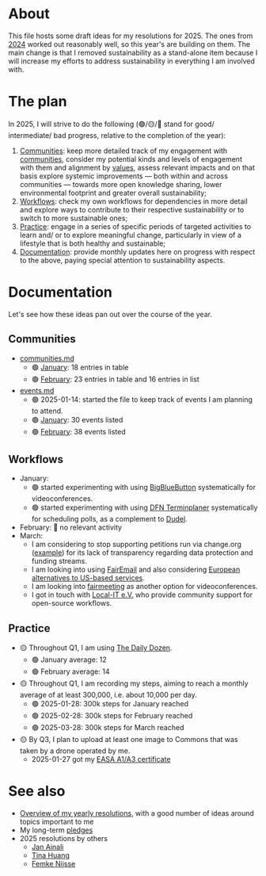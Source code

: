# About 

This file hosts some draft ideas for my resolutions for 2025. The ones from [2024](2024.md) worked out reasonably well, so this year's are building on them. The main change is that I removed sustainability as a stand-alone item because I will increase my efforts to address sustainability in everything I am involved with. 

# The plan

In 2025, I will strive to do the following (🟢/🟡/🔴 stand for good/ intermediate/ bad progress, relative to the completion of the year):

1. [Communities](#communities): keep more detailed track of my engagement with [communities](../communities/communities.md), consider my potential kinds and levels of engagement with them and alignment by [values](https://github.com/Daniel-Mietchen/pledges), assess relevant impacts and on that basis explore systemic improvements &mdash; both within and across communities &mdash; towards more open knowledge sharing, lower environmental footprint and greater overall sustainability;
2. [Workflows](#workflows): check my own workflows for dependencies in more detail and explore ways to contribute to their respective sustainability or to switch to more sustainable ones;
3. [Practice](#practice): engage in a series of specific periods of targeted activities to learn and/ or to explore meaningful change, particularly in view of a lifestyle that is both healthy and sustainable;
4. [Documentation](#documentation): provide monthly updates here on progress with respect to the above, paying special attention to sustainability aspects.

# Documentation

Let's see how these ideas pan out over the course of the year. 

## Communities 

* [communities.md](../communities/communities.md)
  * 🟢 [January](https://github.com/Daniel-Mietchen/ideas/blob/a474fcf57d07b807f91915068a8da6fb3d348698/communities/communities.md): 18 entries in table
  * 🟢 [February](https://github.com/Daniel-Mietchen/ideas/blob/88ba4d79aeb94f941e8e6de19d1f1d83ee914628/communities/communities.md): 23 entries in table and 16 entries in list
* [events.md](../communities/events.md)
  * 🟢 2025-01-14: started the file to keep track of events I am planning to attend.
  * 🟢 [January](https://github.com/Daniel-Mietchen/ideas/blob/fe41fdcf5b521ac0976949356a2080343ce48834/communities/events.md): 30 events listed
  * 🟢 [February](https://github.com/Daniel-Mietchen/ideas/blob/f16d4d09940cd0b6f3d9cbef93b5db69f1a04dc5/communities/events.md): 38 events listed

## Workflows

* January:
  * 🟢 started experimenting with using [BigBlueButton](https://bbb.wikipedia.de/) systematically for videoconferences.
  * 🟢 started experimenting with using [DFN Terminplaner](https://terminplaner6.dfn.de) systematically for scheduling polls, as a complement to [Dudel](https://dud-poll.inf.tu-dresden.de/).
* February: 🔴 no relevant activity
* March:
  * I am considering to stop supporting petitions run via change.org ([example](https://www.change.org/p/stopp-gro%C3%9Fe-baumf%C3%A4llung-in-jena-zwischen-volksbad-und-volkshochschule)) for its lack of transparency regarding data protection and funding streams.
  * I am looking into using [FairEmail](https://email.faircode.eu/) and also considering [European alternatives to US-based services](https://european-alternatives.eu/).
  * I am looking into [fairmeeting](https://fairmeeting.net/) as another option for videoconferences.
  * I got in touch with [Local-IT e.V.](https://local-it.org/) who provide community support for open-source workflows.

## Practice
* 🟡 Throughout Q1, I am using [The Daily Dozen](https://nutritionfacts.org/daily-dozen/).
  * 🟢 January average: 12
  * 🟢 February average: 14
* 🟡 Throughout Q1, I am recording my steps, aiming to reach a monthly average of at least 300,000, i.e. about 10,000 per day.
  * 🟢 2025-01-28: 300k steps for January reached
  * 🟢 2025-02-28: 300k steps for February reached  
  * 🟢 2025-03-28: 300k steps for March reached  
* 🟡 By Q3, I plan to upload at least one image to Commons that was taken by a drone operated by me.
  * 2025-01-27 got my [EASA A1/A3 certificate](https://www.easa.europa.eu/en/domains/drones-air-mobility/operating-drone/open-category-low-risk-civil-drones)

# See also 

* [Overview of my yearly resolutions](https://github.com/Daniel-Mietchen/ideas/tree/master/new-year-resolutions), with a good number of ideas around topics important to me
* My long-term [pledges](https://github.com/Daniel-Mietchen/pledges)
* 2025 resolutions by others
  * [Jan Ainali](https://github.com/Ainali/ideas/blob/main/new-year-resolutions/2025.md)
  * [Tina Huang](https://www.youtube.com/watch?v=lxd65uDf2q8)
  * [Femke Nijsse](https://en.wikipedia.org/w/index.php?title=User:Femke&diff=next&oldid=1260282332)
